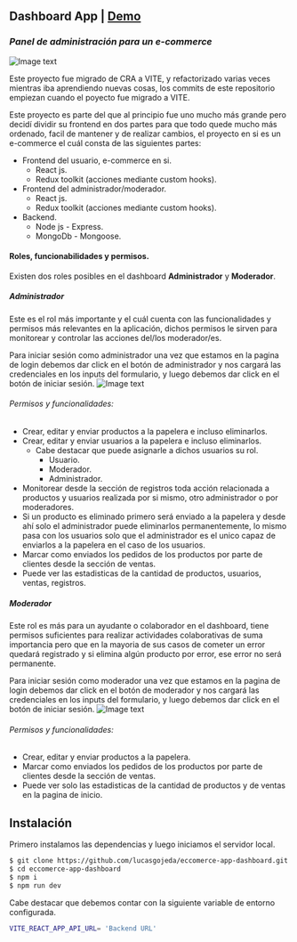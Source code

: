 ## Dashboard App | [Demo](https://my-eccomerce-dashboard.netlify.app/)

### _Panel de administración para un e-commerce_

![Image text](https://res.cloudinary.com/the-kings-company/image/upload/v1662149689/Portafolio/DashboardApp/1_pak7lt.jpg)

Este proyecto fue migrado de CRA a VITE, y refactorizado varias veces mientras iba aprendiendo nuevas cosas, los commits de este repositorio empiezan cuando el poyecto fue migrado a VITE.

Este proyecto es parte del que al principio fue uno mucho más grande pero decidí dividir su frontend en dos partes para que todo quede mucho más ordenado, facil de mantener y de realizar cambios, el proyecto en si es un e-commerce el cuál consta de las siguientes partes:

- Frontend del usuario, e-commerce en si.
    * React js.
    * Redux toolkit (acciones mediante custom hooks).
- Frontend del administrador/moderador.
    * React js.
    * Redux toolkit (acciones mediante custom hooks).
- Backend.
    * Node js - Express.
    * MongoDb - Mongoose.

#### Roles, funcionabilidades y permisos.

Existen dos roles posibles en el dashboard **Administrador** y **Moderador**.

##### **Administrador**
Este es el rol más importante y el cuál cuenta con las funcionalidades y permisos más relevantes en la aplicación, dichos permisos le sirven para monitorear y controlar las acciones del/los moderador/es.

Para iniciar sesión como administrador una vez que estamos en la pagina de login debemos dar click en el botón de administrador y nos cargará las credenciales en los inputs del formulario, y luego debemos dar click en el botón de iniciar sesión.
![Image text](https://res.cloudinary.com/the-kings-company/image/upload/v1668310995/Portafolio/DashboardApp/login_admin_nvjqrt.jpg)

###### Permisos y funcionalidades:
- Crear, editar y enviar productos a la papelera e incluso eliminarlos.
- Crear, editar y enviar usuarios a la papelera e incluso eliminarlos.
    - Cabe destacar que puede asignarle a dichos usuarios su rol.
        - Usuario.
        - Moderador.
        - Administrador.
- Monitorear desde la sección de registros toda acción relacionada a productos y usuarios realizada por si mismo, otro administrador o por moderadores.
- Si un producto es eliminado primero será enviado a la papelera y desde ahí solo el administrador puede eliminarlos permanentemente, lo mismo pasa con los usuarios solo que el administrador es el unico capaz de enviarlos a la papelera en el caso de los usuarios.
- Marcar como enviados los pedidos de los productos por parte de clientes desde la sección de ventas.
- Puede ver las estadisticas de la cantidad de productos, usuarios, ventas, registros.

##### **Moderador**
Este rol es más para un ayudante o colaborador en el dashboard, tiene permisos suficientes para realizar actividades colaborativas de suma importancia pero que en la mayoria de sus casos de cometer un error quedará registrado y si elimina algún producto por error, ese error no será permanente.

Para iniciar sesión como moderador una vez que estamos en la pagina de login debemos dar click en el botón de moderador y nos cargará las credenciales en los inputs del formulario, y luego debemos dar click en el botón de iniciar sesión.
![Image text](https://res.cloudinary.com/the-kings-company/image/upload/v1668310995/Portafolio/DashboardApp/login_mod_h6bm8k.jpg)

###### Permisos y funcionalidades:
- Crear, editar y enviar productos a la papelera.
- Marcar como enviados los pedidos de los productos por parte de clientes desde la sección de ventas.
- Puede ver solo las estadisticas de la cantidad de productos y de ventas en la pagina de inicio.

## Instalación



Primero instalamos las dependencias y luego iniciamos el servidor local.

```sh
$ git clone https://github.com/lucasgojeda/eccomerce-app-dashboard.git
$ cd eccomerce-app-dashboard
$ npm i
$ npm run dev
```

Cabe destacar que debemos contar con la siguiente variable de entorno configurada.

```sh
VITE_REACT_APP_API_URL= 'Backend URL'
```





